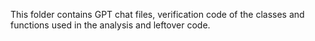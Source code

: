 This folder contains GPT chat files, verification code of the classes and functions used in the analysis and leftover code.